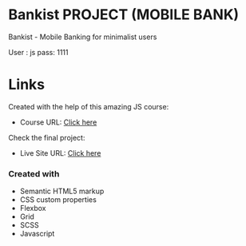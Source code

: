 # Bankist PROJECT (MOBILE BANK)

Bankist - Mobile Banking for minimalist users

User : js
pass: 1111

# Links

Created with the help of this amazing JS course:

- Course URL: [Click here](https://www.udemy.com/course/the-complete-javascript-course/)

Check the final project:

- Live Site URL: [Click here](https://bankist-iosebkhe.netlify.app/)

### Created with

- Semantic HTML5 markup
- CSS custom properties
- Flexbox
- Grid
- SCSS
- Javascript
